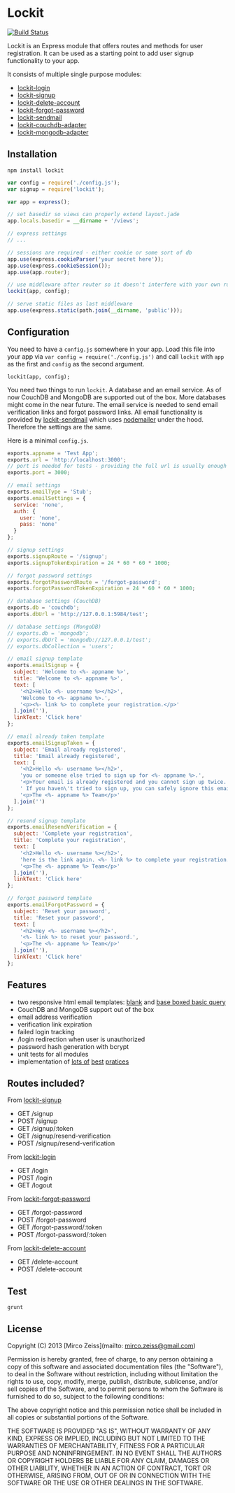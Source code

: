 # Lockit

[![Build Status](https://travis-ci.org/zeMirco/lockit.png?branch=master)](https://travis-ci.org/zeMirco/lockit)

Lockit is an Express module that offers routes and methods for user registration.
It can be used as a starting point to add user signup functionality to your app.

It consists of multiple single purpose modules:

 - [lockit-login](https://github.com/zeMirco/lockit-login)
 - [lockit-signup](https://github.com/zeMirco/lockit-signup)
 - [lockit-delete-account](https://github.com/zeMirco/lockit-delete-account)
 - [lockit-forgot-password](https://github.com/zeMirco/lockit-forgot-password)
 - [lockit-sendmail](https://github.com/zeMirco/lockit-sendmail)
 - [lockit-couchdb-adapter](https://github.com/zeMirco/lockit-couchdb-adapter)
 - [lockit-mongodb-adapter](https://github.com/zeMirco/lockit-mongodb-adapter)

## Installation

`npm install lockit`

```js
var config = require('./config.js');
var signup = require('lockit');

var app = express();

// set basedir so views can properly extend layout.jade
app.locals.basedir = __dirname + '/views';

// express settings
// ...

// sessions are required - either cookie or some sort of db
app.use(express.cookieParser('your secret here'));
app.use(express.cookieSession());
app.use(app.router);

// use middleware after router so it doesn't interfere with your own routes
lockit(app, config);

// serve static files as last middleware
app.use(express.static(path.join(__dirname, 'public')));
```

## Configuration

You need to have a `config.js` somewhere in your app. Load this file into your app via `var config = require('./config.js')`
and call `lockit` with `app` as the first and `config` as the second argument.

`lockit(app, config);`

You need two things to run `lockit`. A database and an email service. As of now CouchDB and MongoDB are supported out
of the box. More databases might come in the near future. The email service is needed to send email verification links
and forgot password links. All email functionality is provided by [lockit-sendmail](https://github.com/zeMirco/lockit-sendmail)
which uses [nodemailer](https://github.com/andris9/Nodemailer) under the hood. Therefore the settings are the same.

Here is a minimal `config.js`.

```js
exports.appname = 'Test App';
exports.url = 'http://localhost:3000';
// port is needed for tests - providing the full url is usually enough
exports.port = 3000;

// email settings
exports.emailType = 'Stub';
exports.emailSettings = {
  service: 'none',
  auth: {
    user: 'none',
    pass: 'none'
  }
};

// signup settings
exports.signupRoute = '/signup';
exports.signupTokenExpiration = 24 * 60 * 60 * 1000;

// forgot password settings
exports.forgotPasswordRoute = '/forgot-password';
exports.forgotPasswordTokenExpiration = 24 * 60 * 60 * 1000;

// database settings (CouchDB)
exports.db = 'couchdb';
exports.dbUrl = 'http://127.0.0.1:5984/test';

// database settings (MongoDB)
// exports.db = 'mongodb';
// exports.dbUrl = 'mongodb://127.0.0.1/test';
// exports.dbCollection = 'users';

// email signup template
exports.emailSignup = {
  subject: 'Welcome to <%- appname %>',
  title: 'Welcome to <%- appname %>',
  text: [
    '<h2>Hello <%- username %></h2>',
    'Welcome to <%- appname %>.',
    '<p><%- link %> to complete your registration.</p>'
  ].join(''),
  linkText: 'Click here'
};

// email already taken template
exports.emailSignupTaken = {
  subject: 'Email already registered',
  title: 'Email already registered',
  text: [
    '<h2>Hello <%- username %></h2>',
    'you or someone else tried to sign up for <%- appname %>.',
    '<p>Your email is already registered and you cannot sign up twice.',
    ' If you haven\'t tried to sign up, you can safely ignore this email. Everything is fine!</p>',
    '<p>The <%- appname %> Team</p>'
  ].join('')
};

// resend signup template
exports.emailResendVerification = {
  subject: 'Complete your registration',
  title: 'Complete your registration',
  text: [
    '<h2>Hello <%- username %></h2>',
    'here is the link again. <%- link %> to complete your registration.',
    '<p>The <%- appname %> Team</p>'
  ].join(''),
  linkText: 'Click here'
};

// forgot password template
exports.emailForgotPassword = {
  subject: 'Reset your password',
  title: 'Reset your password',
  text: [
    '<h2>Hey <%- username %></h2>',
    '<%- link %> to reset your password.',
    '<p>The <%- appname %> Team</p>'
  ].join(''),
  linkText: 'Click here'
};
```

## Features

 - two responsive html email templates: [blank]() and [base boxed basic query](https://github.com/mailchimp/email-blueprints/blob/master/responsive-templates/base_boxed_basic_query.html)
 - CouchDB and MongoDB support out of the box
 - email address verification
 - verification link expiration
 - failed login tracking
 - /login redirection when user is unauthorized
 - password hash generation with bcrypt
 - unit tests for all modules
 - implementation of [lots of](https://www.owasp.org/index.php/Guide_to_Authentication) [best](http://stackoverflow.com/questions/549/the-definitive-guide-to-form-based-website-authentication) [pratices](https://www.owasp.org/index.php/Authentication_Cheat_Sheet)


## Routes included?

From [lockit-signup](https://github.com/zeMirco/lockit-signup)

 - GET /signup
 - POST /signup
 - GET /signup/:token
 - GET /signup/resend-verification
 - POST /signup/resend-verification

From [lockit-login](https://github.com/zeMirco/lockit-login)

 - GET /login
 - POST /login
 - GET /logout

From [lockit-forgot-password](https://github.com/zeMirco/lockit-forgot-password)

 - GET /forgot-password
 - POST /forgot-password
 - GET /forgot-password/:token
 - POST /forgot-password/:token

From [lockit-delete-account](https://github.com/zeMirco/lockit-delete-account)

 - GET /delete-account
 - POST /delete-account

## Test

`grunt`

## License

Copyright (C) 2013 [Mirco Zeiss](mailto: mirco.zeiss@gmail.com)

Permission is hereby granted, free of charge, to any person obtaining a copy of this software and associated documentation files (the "Software"), to deal in the Software without restriction, including without limitation the rights to use, copy, modify, merge, publish, distribute, sublicense, and/or sell copies of the Software, and to permit persons to whom the Software is furnished to do so, subject to the following conditions:

The above copyright notice and this permission notice shall be included in all copies or substantial portions of the Software.

THE SOFTWARE IS PROVIDED "AS IS", WITHOUT WARRANTY OF ANY KIND, EXPRESS OR IMPLIED, INCLUDING BUT NOT LIMITED TO THE WARRANTIES OF MERCHANTABILITY, FITNESS FOR A PARTICULAR PURPOSE AND NONINFRINGEMENT. IN NO EVENT SHALL THE AUTHORS OR COPYRIGHT HOLDERS BE LIABLE FOR ANY CLAIM, DAMAGES OR OTHER LIABILITY, WHETHER IN AN ACTION OF CONTRACT, TORT OR OTHERWISE, ARISING FROM, OUT OF OR IN CONNECTION WITH THE SOFTWARE OR THE USE OR OTHER DEALINGS IN THE SOFTWARE.